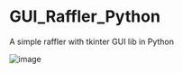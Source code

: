 # GUI_Raffler_Python
A simple raffler with tkinter GUI lib in Python

![image](https://user-images.githubusercontent.com/58861384/125877374-6c37046b-40a8-48da-8181-c039e5a53d3f.png)
